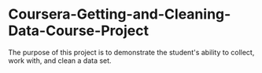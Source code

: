 # Coursera-Getting-and-Cleaning-Data-Course-Project
The purpose of this project is to demonstrate the student's ability to collect, work with, and clean a data set.
